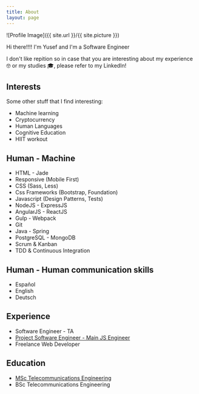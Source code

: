 ```yaml
---
title: About
layout: page
---
```

![Profile Image]({{ site.url }}/{{ site.picture }})

<p>Hi there!!!! I'm Yusef and I'm a Software Engineer </p>

<p>I don't like repition so in case that you are interesting about my experience 🤓 or my studies 🎓, please refer to my <href="https://www.linkedin.com/yhabib">LinkedIn</a>!</p>

<h2>Interests</h2>
<p>Some other stuff that I find interesting:</p>
<ul class="inrterest-list">
	<li>Machine learning</li>
	<li>Cryptocurrency</li>
  <li>Human Languages</li>
  <li>Cognitive Education</li>
	<li>HIIT workout</li>
</ul>


<h2>Human - Machine</h2>

<ul class="skill-list">
	<li>HTML - Jade</li>
	<li>Responsive (Mobile First)</li>
	<li>CSS (Sass, Less)</li>
	<li>Css Frameworks (Bootstrap, Foundation)</li>
	<li>Javascript (Design Patterns, Tests)</li>
	<li>NodeJS - ExpressJS</li>
	<li>AngularJS - ReactJS</li>
	<li>Gulp - Webpack</li>
	<li>Git</li>
	<li>Java - Spring</li>
	<li>PostgreSQL - MongoDB</li>
	<li>Scrum & Kanban</li>
	<li>TDD & Continuous Integration</li>
</ul>

<h2>Human - Human communication skills</h2>
<ul class="skill-list">
	<li>Español</li>
	<li>English</li>
	<li>Deutsch</li>
</ul>

<h2>Experience</h2>
<ul>
	<li><a href="https://propulsionacademy.com/"></a>Software Engineer - TA</li>
	<li><a href="http://www.fct.de/">Project Software Engineer - Main JS Engineer</a></li>
	<li><a href="https://yhabib.github.io/projects/"></a>Freelance Web Developer</li>
</ul>

<h2>Education</h2>

<ul>
	<li><a href="https://www.uniovi.es/en/estudios/masteres/masteres/-/asset_publisher/d0m7JOOPYmoL/content/master-universitario-en-ingenieria-de-telecomunicacion;jsess">MSc Telecommunications Engineering</a></li>
  <li>BSc Telecommunications Engineering</li>
</ul>

